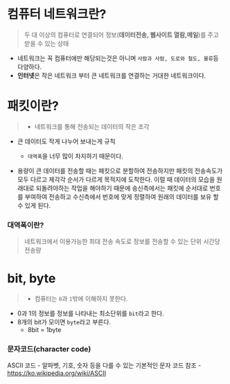# 컴퓨터 네트워크란?
>두 대 이상의 컴퓨터로 연결되어 정보(**데이터전송, 웹사이트 열람,메일**)를 주고 받을 수 있는 상태
 * 네트워크는 꼭 컴퓨터에만 해당되는것은 아니며 `사람과 사람, 도로와 철도, 물류`등 다양하다.
 * **인터넷**은 작은 네트워크 부터 큰 네트워크를 연결하는 거대한 네트워크이다.

# 패킷이란?
>- 네트워크를 통해 전송되는 데이터의 작은 조각
- 큰 데이터도 작게 나누어 보내는게 규칙 
  - `대역폭`을 너무 많이 차지하기 때문이다.

- 용량이 큰 데이터를 전송할 때는 패킷으로 분할하여 전송하지만 패킷의 전송속도가 모두 다르고 제각각 순서가 다르게 목적지에 도착한다. 이럴 때 데이터의 모습을 원래대로 되돌려야하는 작업을 해야하기 때문에 송신측에서는 패킷에 순서대로 번호를 부여하여 전송하고 수신측에서 번호에 맞게 정렬하여 원래의 데이터를 보유 할 수 있게 된다.

### 대역폭이란?

>네트워크에서 이용가능한 최대 전송 속도로 정보를 전송할 수 있는 단위 시간당 전송량

# bit, byte
> - 컴퓨터는 `0`과 `1`밖에 이해하지 못한다.
- 0과 1의 정보를 정보를 나타내는 최소단위를 `bit`라고 한다.
- 8개의 bit가 모이면 `byte`라고 부른다.
  - 8bit = 1byte
  
### 문자코드(character code)
ASCII 코드 - 알파벳, 기호, 숫자 등을 다를 수 있는 기본적인 문자 코드 
참조 - https://ko.wikipedia.org/wiki/ASCII
